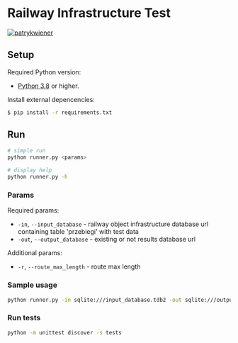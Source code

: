# Railway Infrastructure Test

[![patrykwiener](https://circleci.com/gh/patrykwiener/railway_infrastructure_test/tree/master.svg?style=svg)](https://circleci.com/gh/patrykwiener/railway_infrastructure_test/tree/master)

## Setup
Required Python version:
* [Python 3.8](https://www.python.org/downloads/) or higher.

Install external depencencies:
```bash
$ pip install -r requirements.txt
```

## Run

```bash
# simple run
python runner.py <params>

# display help
python runner.py -h
```
### Params
Required params:
* ```-in```, ```--input_database``` - railway object infrastructure database url containing table 'przebiegi' with test data
* ```-out```, ```--output_database``` - existing or not results database url

Additional params:
* ```-r```, ```--route_max_length``` - route max length

### Sample usage
```bash
python runner.py -in sqlite:///input_database.tdb2 -out sqlite:///output_database.tdb2 -r 5
```

### Run tests
```bash
python -m unittest discover -s tests
```
